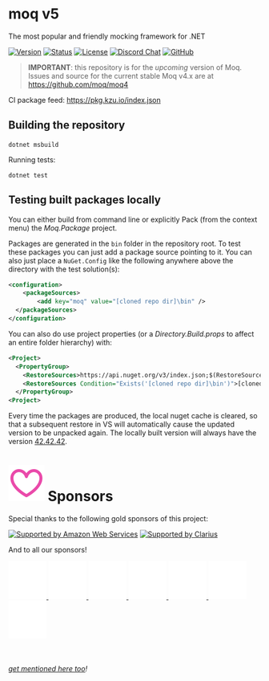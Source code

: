 # moq v5

The most popular and friendly mocking framework for .NET

[![Version](https://img.shields.io/endpoint?url=https://shields.kzu.io/vpre/Moq/main&label=nuget.ci&color=brightgreen)](https://pkg.kzu.io/index.json)
[![Status](https://github.com/moq/moq/workflows/build/badge.svg?branch=main)](https://github.com/moq/moq/actions?query=branch%3Amain+workflow%3Abuild+)
[![License](https://img.shields.io/github/license/moq/moq.svg)](https://github.com/moq/moq/blob/master/LICENSE)
[![Discord Chat](https://img.shields.io/badge/chat-on%20discord-7289DA.svg)](https://discord.gg/8PtpGdu)
[![GitHub](https://img.shields.io/badge/-source-181717.svg?logo=GitHub)](https://github.com/moq/moq)


> **IMPORTANT**: this repository is for the *upcoming* version of Moq. Issues and source for the current stable Moq v4.x are at https://github.com/moq/moq4

CI package feed: https://pkg.kzu.io/index.json

## Building the repository

```
dotnet msbuild
```

Running tests:

```
dotnet test
```

## Testing built packages locally

You can either build from command line or explicitly Pack (from the context menu) the *Moq.Package* project.

Packages are generated in the `bin` folder in the repository root. To test these packages you can just add a package source 
pointing to it. You can also just place a `NuGet.Config` like the following anywhere above the directory with the 
test solution(s):

```xml
<configuration>
	<packageSources>
		<add key="moq" value="[cloned repo dir]\bin" />
  </packageSources>
</configuration>
```

You can also do use project properties (or a *Directory.Build.props* to affect an entire folder hierarchy) with:

```xml
<Project>
  <PropertyGroup>
    <RestoreSources>https://api.nuget.org/v3/index.json;$(RestoreSources)</RestoreSources>
    <RestoreSources Condition="Exists('[cloned repo dir]\bin')">[cloned repo dir]\bin;$(RestoreSources)</RestoreSources>
  </PropertyGroup>
<Project>
```

Every time the packages are produced, the local nuget cache is cleared, so that a subsequent restore in VS will 
automatically cause the updated version to be unpacked again. The locally built version will always have the version [42.42.42](https://en.wikipedia.org/wiki/42_(number)#The_Hitchhiker's_Guide_to_the_Galaxy).


![Sponsors](https://raw.githubusercontent.com/devlooped/oss/main/assets/images/sponsors.svg) Sponsors
============


Special thanks to the following gold sponsors of this project:

<a href="https://github.com/aws"><img src="https://avatars.githubusercontent.com/u/2232217?s=70&v=4" alt="Supported by Amazon Web Services" title="Supported by Amazon Web Services"></a>
<a href="https://github.com/clarius"><img src="https://avatars.githubusercontent.com/u/71888636?s=70&v=4" alt="Supported by Clarius" title="Supported by Clarius"></a>

And to all our sponsors!

<!-- sponsors -->

<a href='https://github.com/KirillOsenkov'>
  <img src='https://github.com/devlooped/devlooped.github.io/raw/main/.github/avatars/KirillOsenkov.svg' alt='Kirill Osenkov' title='Kirill Osenkov'>
</a>
<a href='https://github.com/augustoproiete'>
  <img src='https://github.com/devlooped/devlooped.github.io/raw/main/.github/avatars/augustoproiete.svg' alt='C. Augusto Proiete' title='C. Augusto Proiete'>
</a>
<a href='https://github.com/sandrock'>
  <img src='https://github.com/devlooped/devlooped.github.io/raw/main/.github/avatars/sandrock.svg' alt='SandRock' title='SandRock'>
</a>
<a href='https://github.com/aws'>
  <img src='https://github.com/devlooped/devlooped.github.io/raw/main/.github/avatars/aws.svg' alt='Amazon Web Services' title='Amazon Web Services'>
</a>
<a href='https://github.com/MelbourneDeveloper'>
  <img src='https://github.com/devlooped/devlooped.github.io/raw/main/.github/avatars/MelbourneDeveloper.svg' alt='Christian Findlay' title='Christian Findlay'>
</a>
<a href='https://github.com/clarius'>
  <img src='https://github.com/devlooped/devlooped.github.io/raw/main/.github/avatars/clarius.svg' alt='Clarius Org' title='Clarius Org'>
</a>
<a href='https://github.com/MFB-Technologies-Inc'>
  <img src='https://github.com/devlooped/devlooped.github.io/raw/main/.github/avatars/MFB-Technologies-Inc.svg' alt='MFB Technologies, Inc.' title='MFB Technologies, Inc.'>
</a>

<!-- sponsors -->
<br><br>
*[get mentioned here too](https://github.com/sponsors/devlooped)!*

